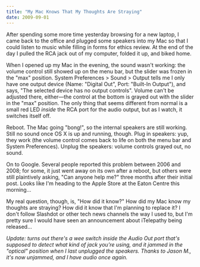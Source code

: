```yaml
---
title: "My Mac Knows That My Thoughts Are Straying"
date: 2009-09-01
---
```

After spending some more time yesterday browsing for a new laptop, I came back to the office and plugged some speakers into my Mac so that I could listen to music while filling in forms for ethics review. At the end of the day I pulled the RCA jack out of my computer, folded it up, and biked home.

When I opened up my Mac in the evening, the sound wasn't working: the volume control still showed up on the menu bar, but the slider was frozen in the "max" position. System Preferences &gt; Sound &gt; Output tells me I only have one output device (Name: "Digital Out", Port: "Built-In Output"), and says, "The selected device has no output controls". Volume can't be adjusted there, either—the control at the bottom is grayed out with the slider in the "max" position. The only thing that seems different from normal is a small red LED <em>inside</em> the RCA port for the audio output, but as I watch, it switches itself off.

Reboot. The Mac going "bong!", so the internal speakers are still working. Still no sound once OS X is up and running, though. Plug in speakers: yup, they work (the volume control comes back to life on both the menu bar and System Preferences). Unplug the speakers: volume controls grayed out, no sound.

On to Google. Several people reported this problem between 2006 and 2008; for some, it just went away on its own after a reboot, but others were still plaintively asking, "Can anyone help me?" three months after their initial post. Looks like I'm heading to the Apple Store at the Eaton Centre this morning…

My real question, though, is, "How did it know?" How did my Mac know my thoughts are straying? How did it know that I'm planning to replace it? I don't follow Slashdot or other tech news channels the way I used to, but I'm pretty sure I would have seen an announcement about iTelepathy being released…

<em>Update: turns out there's a wee switch inside the Audio Out port that's supposed to detect what kind of jack you're using, and it jammed in the "optical" position when I last unplugged the speakers. Thanks to Jason M., it's now unjammed, and I have audio once again.</em>
